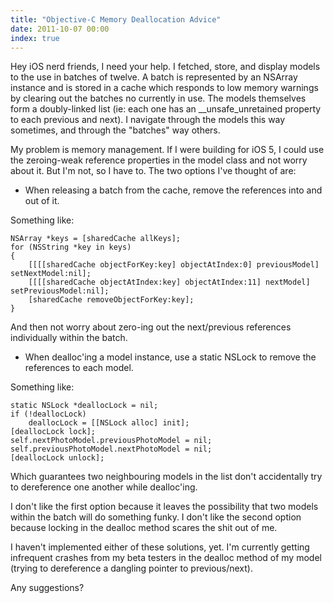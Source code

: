 ```yaml
---
title: "Objective-C Memory Deallocation Advice"
date: 2011-10-07 00:00
index: true
---
```


Hey iOS nerd friends, I need your help. I fetched, store, and display models to the use in batches of twelve. A batch is represented by an NSArray instance and is stored in a cache which responds to low memory warnings by clearing out the batches no currently in use. The models themselves form a doubly-linked list (ie: each one has an \_\_unsafe\_unretained property to each previous and next). I navigate through the models this way sometimes, and through the "batches" way others.

My problem is memory management. If I were building for iOS 5, I could use the zeroing-weak reference properties in the model class and not worry about it. But I'm not, so I have to. The two options I've thought of are:

- When releasing a batch from the cache, remove the references into and out of it.

Something like:

```objc
NSArray *keys = [sharedCache allKeys];
for (NSString *key in keys)
{
	[[[[sharedCache objectForKey:key] objectAtIndex:0] previousModel] setNextModel:nil];
	[[[[sharedCache objectAtIndex:key] objectAtIndex:11] nextModel] setPreviousModel:nil];
	[sharedCache removeObjectForKey:key];
}
````

And then not worry about zero-ing out the next/previous references individually within the batch.

- When dealloc'ing a model instance, use a static NSLock to remove the references to each model.

Something like:

```objc
static NSLock *deallocLock = nil;
if (!deallocLock)
	deallocLock = [[NSLock alloc] init];
[deallocLock lock];
self.nextPhotoModel.previousPhotoModel = nil;
self.previousPhotoModel.nextPhotoModel = nil;
[deallocLock unlock];
````

Which guarantees two neighbouring models in the list don't accidentally try to dereference one another while dealloc'ing.

I don't like the first option because it leaves the possibility that two models within the batch will do something funky. I don't like the second option because locking in the dealloc method scares the shit out of me.

I haven't implemented either of these solutions, yet. I'm currently getting infrequent crashes from my beta testers in the dealloc method of my model (trying to dereference a dangling pointer to previous/next).

Any suggestions?

<!-- more -->
